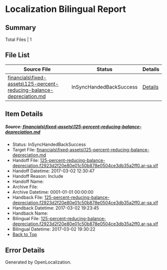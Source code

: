 # <a name='report-top'></a> Localization Bilingual Report

## Summary
 Total Files | 1

## File List
 Source File | Status | Details 
 ----------- | ------ | ------- 
 [financials\fixed-assets\125-percent-reducing-balance-depreciation.md](https://github.com/OpenLocalizationTestOrg/AX-Docs-Sandbox/blob/996e8ca38941025ad40431bfdd9b6fc1ae2136d0/financials/fixed-assets/125-percent-reducing-balance-depreciation.md) | InSyncHandedBackSuccess | [Details](#3bfb270f4fb9df0e5767a907abe5bf549aad420c2813)

## Item Details
##### <a name='3bfb270f4fb9df0e5767a907abe5bf549aad420c2813'></a> Source: [financials\fixed-assets\125-percent-reducing-balance-depreciation.md](https://github.com/OpenLocalizationTestOrg/AX-Docs-Sandbox/blob/996e8ca38941025ad40431bfdd9b6fc1ae2136d0/financials/fixed-assets/125-percent-reducing-balance-depreciation.md)
* Status: InSyncHandedBackSuccess
* Target File: [financials\fixed-assets\125-percent-reducing-balance-depreciation.md](https://github.com/OpenLocalizationTestOrg/AX-Docs-Sandbox.ar-sa/blob/2c436f1431203a215825572deb7e37e11185df14/financials/fixed-assets/125-percent-reducing-balance-depreciation.md)
* Handoff File: [125-percent-reducing-balance-depreciation.f2923d2f20e80e01c50b878e0504ce3db35a2ff0.ar-sa.xlf](https://github.com/OpenLocalizationTestOrg/AX-Docs-Sandbox.handoff/blob/d4d6992c2485344da7b592aad7a7fc39f3609c6b/ol-handoff/OpenLocalizationTestOrg/AX-Docs-Sandbox.ar-sa/master/basic/125-percent-reducing-balance-depreciation.f2923d2f20e80e01c50b878e0504ce3db35a2ff0.ar-sa.xlf)
* Handoff Datetime: 2017-03-02 12:30:47
* Handoff Reason: Include
* Handoff Name: 
* Archive File: 
* Archive Datetime: 0001-01-01 00:00:00
* Handback File: [125-percent-reducing-balance-depreciation.f2923d2f20e80e01c50b878e0504ce3db35a2ff0.ar-sa.xlf](https://github.com/OpenLocalizationTestOrg/AX-Docs-Sandbox.handback/blob/401bd02ffa4ae7c5383ba63234cefedb14bb0072/ol-handback/OpenLocalizationTestOrg/AX-Docs-Sandbox.ar-sa/master/basic/125-percent-reducing-balance-depreciation.f2923d2f20e80e01c50b878e0504ce3db35a2ff0.ar-sa.xlf)
* Handback Datetime: 2017-03-02 19:23:45
* Handback Name: 
* Bilingual File: [125-percent-reducing-balance-depreciation.f2923d2f20e80e01c50b878e0504ce3db35a2ff0.ar-sa.xlf](https://github.com/OpenLocalizationTestOrg/AX-Docs-Sandbox.handback/blob/401bd02ffa4ae7c5383ba63234cefedb14bb0072/ol-handback/OpenLocalizationTestOrg/AX-Docs-Sandbox.ar-sa/master/basic/125-percent-reducing-balance-depreciation.f2923d2f20e80e01c50b878e0504ce3db35a2ff0.ar-sa.xlf)
* Bilingual Datetime: 2017-03-02 19:30:22
* [Back to Top](#report-top)


## Error Details

Generated by OpenLocalization.
